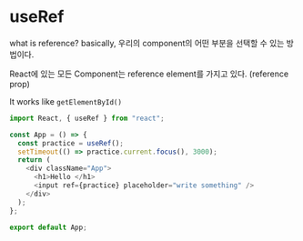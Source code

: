 # useRef

what is reference?
basically, 우리의 component의 어떤 부분을 선택할 수 있는 방법이다.

React에 있는 모든 Component는 reference element를 가지고 있다.
(reference prop)

It works like `getElementById()`

```js
import React, { useRef } from "react";

const App = () => {
  const practice = useRef();
  setTimeout(() => practice.current.focus(), 3000);
  return (
    <div className="App">
      <h1>Hello </h1>
      <input ref={practice} placeholder="write something" />
    </div>
  );
};

export default App;
```
